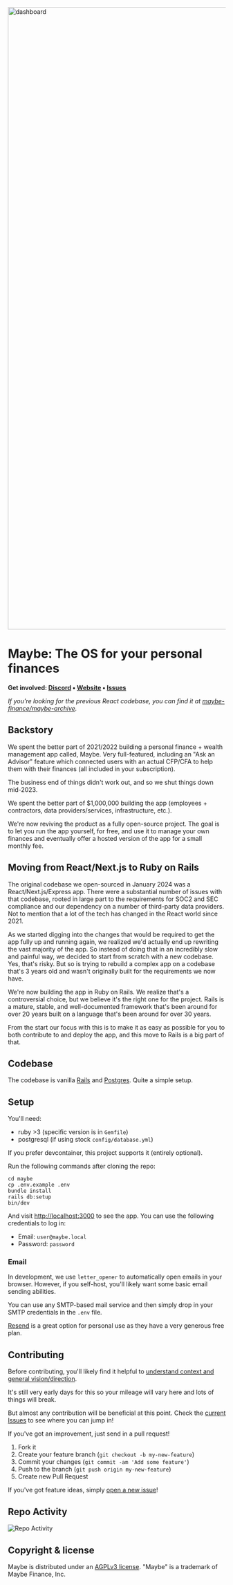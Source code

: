 <img width="1440" alt="dashboard" src="https://github.com/maybe-finance/maybe/assets/35243/4910781f-4bea-4a3b-8fb6-21f314548c9d">

# Maybe: The OS for your personal finances

<b>Get involved: [Discord](https://link.maybe.co/discord) • [Website](https://maybe.co) • [Issues](https://github.com/maybe-finance/maybe/issues)</b>

_If you're looking for the previous React codebase, you can find it at [maybe-finance/maybe-archive](https://github.com/maybe-finance/maybe-archive)._

## Backstory

We spent the better part of 2021/2022 building a personal finance + wealth management app called, Maybe. Very full-featured, including an "Ask an Advisor" feature which connected users with an actual CFP/CFA to help them with their finances (all included in your subscription).

The business end of things didn't work out, and so we shut things down mid-2023.

We spent the better part of $1,000,000 building the app (employees + contractors, data providers/services, infrastructure, etc.).

We're now reviving the product as a fully open-source project. The goal is to let you run the app yourself, for free, and use it to manage your own finances and eventually offer a hosted version of the app for a small monthly fee.

## Moving from React/Next.js to Ruby on Rails

The original codebase we open-sourced in January 2024 was a React/Next.js/Express app. There were a substantial number of issues with that codebase, rooted in large part to the requirements for SOC2 and SEC compliance and our dependency on a number of third-party data providers. Not to mention that a lot of the tech has changed in the React world since 2021.

As we started digging into the changes that would be required to get the app fully up and running again, we realized we'd actually end up rewriting the vast majority of the app. So instead of doing that in an incredibly slow and painful way, we decided to start from scratch with a new codebase. Yes, that's risky. But so is trying to rebuild a complex app on a codebase that's 3 years old and wasn't originally built for the requirements we now have.

We're now building the app in Ruby on Rails. We realize that's a controversial choice, but we believe it's the right one for the project. Rails is a mature, stable, and well-documented framework that's been around for over 20 years built on a language that's been around for over 30 years.

From the start our focus with this is to make it as easy as possible for you to both contribute to and deploy the app, and this move to Rails is a big part of that.

## Codebase

The codebase is vanilla [Rails](https://rubyonrails.org/) and [Postgres](https://www.postgresql.org/). Quite a simple setup.

## Setup

You'll need:

- ruby >3 (specific version is in `Gemfile`)
- postgresql (if using stock `config/database.yml`)

If you prefer devcontainer, this project supports it (entirely optional).

Run the following commands after cloning the repo:

```shell
cd maybe
cp .env.example .env
bundle install
rails db:setup
bin/dev
```

And visit [http://localhost:3000](http://localhost:3000) to see the app.
You can use the following credentials to log in:

- Email: `user@maybe.local`
- Password: `password`

### Email

In development, we use `letter_opener` to automatically open emails in your browser. However, if you self-host, you'll likely want some basic email sending abilities.

You can use any SMTP-based mail service and then simply drop in your SMTP credentials in the `.env` file.

[Resend](https://resend.com) is a great option for personal use as they have a very generous free plan.

## Contributing

Before contributing, you'll likely find it helpful to [understand context and general vision/direction](https://github.com/maybe-finance/maybe/wiki).

It's still very early days for this so your mileage will vary here and lots of things will break.

But almost any contribution will be beneficial at this point. Check the [current Issues](https://github.com/maybe-finance/maybe/issues) to see where you can jump in!

If you've got an improvement, just send in a pull request!

1. Fork it
2. Create your feature branch (`git checkout -b my-new-feature`)
3. Commit your changes (`git commit -am 'Add some feature'`)
4. Push to the branch (`git push origin my-new-feature`)
5. Create new Pull Request

If you've got feature ideas, simply [open a new issue](https://github.com/maybe-finance/maybe/issues/new)!

## Repo Activity

![Repo Activity](https://repobeats.axiom.co/api/embed/7866c9790deba0baf63ca1688b209130b306ea4e.svg "Repobeats analytics image")

## Copyright & license

Maybe is distributed under an [AGPLv3 license](https://github.com/maybe-finance/maybe/blob/main/LICENSE). "Maybe" is a trademark of Maybe Finance, Inc.
